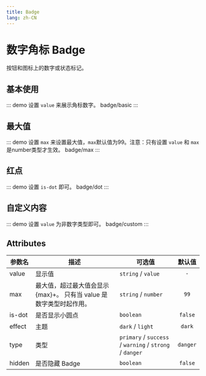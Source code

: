 ```yaml
---
title: Badge
lang: zh-CN
---
```


# 数字角标 Badge
按钮和图标上的数字或状态标记。

## 基本使用
::: demo 设置 `value` 来展示角标数字。
badge/basic
:::

## 最大值
::: demo 设置 `max` 来设置最大值，`max`默认值为99。注意：只有设置 `value` 和 `max` 是number类型才生效。
badge/max
:::

## 红点
::: demo 设置 `is-dot`  即可。
badge/dot
:::

## 自定义内容
::: demo 设置 `value`  为非数字类型即可。
badge/custom
:::

## Attributes
|参数名|描述|可选值|默认值|
|-------|-------|---|:---:|
|value|显示值| `string` / `value`|`-`|
|max|最大值，超过最大值会显示 {max}+。 只有当 value 是数字类型时起作用。|`string` / `number` | `99` |
|is-dot|是否显示小圆点| `boolean`|`false`|
|effect|主题|`dark` / `light`|`dark`|
|type|类型|`primary` / `success` / `warning` / `strong` / `danger` |`danger`|
|hidden|是否隐藏 Badge|`boolean`|`false`|
